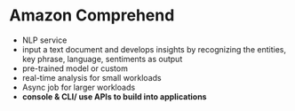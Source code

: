 # Amazon Comprehend

- NLP service
- input a text document and develops insights by recognizing the entities, key phrase, language, sentiments as output
- pre-trained model or custom
- real-time analysis for small workloads
- Async job for larger workloads
- **console & CLI/ use APIs to build into applications**
